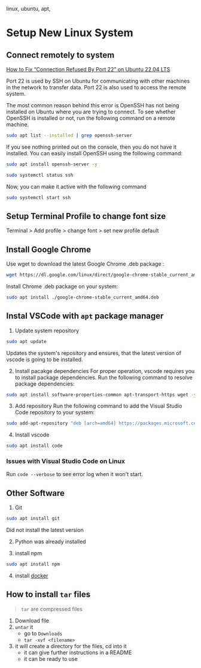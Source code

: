 linux, ubuntu, apt,


# Setup New Linux System



## Connect remotely to system
[How to Fix “Connection Refused By Port 22” on Ubuntu 22.04 LTS](https://itsubuntu.com/how-to-fix-connection-refused-by-port-22-on-ubuntu-22-04-lts/)

Port 22 is used by SSH on Ubuntu for communicating with other machines in the network to transfer data. Port 22 is also used to access the remote system.

The most common reason behind this error is  OpenSSH has not being installed on Ubuntu where you are trying to connect.  To see whether OpenSSH is installed or not, run the following command on a remote machine.
```bash
sudo apt list --installed | grep openssh-server
```
If you see nothing printed out on the console, then you do not have it installed. You can easily install OpenSSH using the following command:
```bash
sudo apt install openssh-server -y
```
```bash
sudo systemctl status ssh
```
Now, you can make it active with the following command
```bash
sudo systemctl start ssh
```



## Setup Terminal Profile to change font size
Terminal > Add profile > change font > set new profile default

## Install Google Chrome
Use wget to download the latest Google Chrome .deb package :
```bash
wget https://dl.google.com/linux/direct/google-chrome-stable_current_amd64.deb
```

Install Chrome .deb package on your system:
```bash
sudo apt install ./google-chrome-stable_current_amd64.deb
```

## Instal VSCode with `apt` package manager
1. Update system repository
```bash
sudo apt update
```
Updates the system's repository and ensures, that the latest version of vscode is going to be installed.

2. Install pacakge dependencies
For proper operation, vscode requires you to install package dependencies. Run the following command to resolve package dependencies:
```bash
sudo apt install software-properties-common apt-transport-https wget -y
```

3. Add repository
Run the following command to add the Visual Studio Code repository to your system:
```bash
sudo add-apt-repository "deb [arch=amd64] https://packages.microsoft.com/repos/vscode stable main"
```

4. Install vscode
```bash
sudo apt install code
```
  ### Issues with Visual Studio Code on Linux  
  Run `code --verbose` to see error log when it won't start.


## Other Software
1. Git
```bash
sudo apt install git
``` 
Did not install the latest version

2. Python was already installed

3. install npm
```bash
sudo apt install npm
```

4. install [docker](https://docs.docker.com/engine/install/ubuntu/)

## How to install `tar` files
> `tar` are compressed files
1.  Download file
2.  `untar` it
    - go to `Downloads`
    - `tar -xvf <filename>`
3. it will create a directory for the files, cd into it
    - it can give further instructions in a README 
    - it can be ready to use

